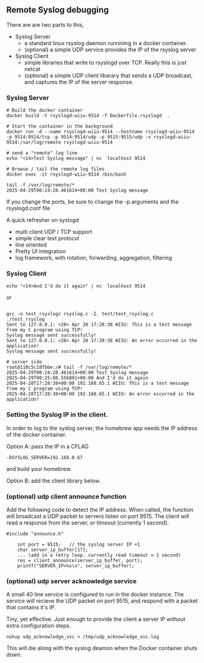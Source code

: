 ## Remote Syslog debugging

There are are two parts to this, 

* Syslog Server 
   - a standard linux rsyslog daemon runnining in a docker container.
   - (optional) a simple UDP service provides the IP of the rsyslog server
* Syslog Client 
   - simple libraries that write to rsyslogd over TCP.  Really this is just netcat
   - (optional) a simple UDP client libarary that sends a UDP broadcast, and captures the IP of the server response.

### Syslog Server

```
# Build the docker container
docker build -t rsyslogd-wiiu-9514 -f Dockerfile.rsyslogd  .

# Start the container in the background
docker run -d --name rsyslogd-wiiu-9514 --hostname rsyslogd-wiiu-9514 -p 9514:9514/tcp -p 9514:9514/udp -p 9515:9515/udp -v rsyslogd-wiiu-9514:/var/log/remote rsyslogd-wiiu-9514

# send a "remote" log line
echo "<14>Test Syslog message" | nc  localhost 9514

# Browse / tail the remote log files 
docker exec -it rsyslogd-wiiu-9514 /bin/bash

tail -f /var/log/remote/*
2025-04-29T00:24:28.461614+00:00 Test Syslog message
```

If you change the ports, be sure to change the -p arguments and the rsyslogd.conf file

A quick refresher on syslogd
* multi client UDP / TCP support
* simple clear text protocol
* line oriented
* Pretty UI integration
* log framework, with rotation, forwarding, aggregation, filtering

### Syslog Client

```
echo "<14>And I'd do it again" | nc  localhost 9514
```

or 
```

gcc -o test_rsyslogc rsyslog.c -I. test/test_rsyslog.c
./test_rsyslog
Sent to 127.0.0.1: <28> Apr 28 17:28:38 WIIU: This is a test message from my C program using TCP!
Syslog message sent successfully!
Sent to 127.0.0.1: <28> Apr 28 17:28:38 WIIU: An error occurred in the application!
Syslog message sent successfully!
```

```
# server side
root@118c5c18fbbe:/# tail -f /var/log/remote/*
2025-04-29T00:24:28.461614+00:00 Test Syslog message
2025-04-29T00:25:08.556891+00:00 And I'd do it again
2025-04-28T17:28:38+00:00 192.168.65.1 WIIU: This is a test message from my C program using TCP!
2025-04-28T17:28:38+00:00 192.168.65.1 WIIU: An error occurred in the application!
```

### Setting the Syslog IP in the client.
In order to log to the syslog server, the homebrew app needs the IP address of the 
docker container.

Option A:  pass the IP in a CFLAG 

```
-DSYSLOG_SERVER=192.168.0.67
```
and build your homebrew.


Option B: add the client library below.

### (optional)  udp client announce function

Add the following code to detect the IP address.  When called, the function will broadcast a UDP packet to servers listen on port 9515.  The client will read a response from the server, or timeout (currently 1 second).   

```
#include "announce.h"

    int port = 9515;   // the syslog server IP +1
    char server_ip_buffer[17];
    ... (add in a retry loop. currently read timeout = 1 second)
    res = client_announce(server_ip_buffer, port);
    printf("SERVER_IP=%s\n", server_ip_buffer);

```

### (optional)  udp server acknowledge service

A small 40 line service is configured to run in the docker instance.
The service will recieve the UDP packet on port 9515, and respond with 
a packet that contains it's IP.

Tiny, yet effective.  Just enough to provide the client a server IP without extra configuration steps.

```
nohup udp_acknowledge_svc > /tmp/udp_acknowledge_svc.log
```

This will die along with the syslog deamon when the Docker container shuts down.
